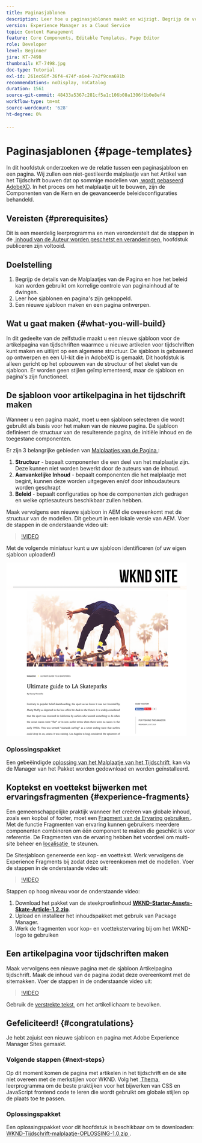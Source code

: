 ```yaml
---
title: Paginasjablonen
description: Leer hoe u paginasjablonen maakt en wijzigt. Begrijp de verhouding tussen een Malplaatje van de Pagina en een Pagina. Leer hoe u beleid van een paginasjabloon configureert voor korrelig beheer en consistentie van merken voor inhoud.  Een goed gestructureerde sjabloon voor artikel van het tijdschrift wordt gemaakt op basis van een model van Adobe XD.
version: Experience Manager as a Cloud Service
topic: Content Management
feature: Core Components, Editable Templates, Page Editor
role: Developer
level: Beginner
jira: KT-7498
thumbnail: KT-7498.jpg
doc-type: Tutorial
exl-id: 261ec68f-36f4-474f-a6e4-7a2f9cea691b
recommendations: noDisplay, noCatalog
duration: 1561
source-git-commit: 48433a5367c281cf5a1c106b08a1306f1b0e8ef4
workflow-type: tm+mt
source-wordcount: '628'
ht-degree: 0%

---
```


# Paginasjablonen {#page-templates}

In dit hoofdstuk onderzoeken we de relatie tussen een paginasjabloon en een pagina. Wij zullen een niet-gestileerde malplaatje van het Artikel van het Tijdschrift bouwen dat op sommige modellen van [&#x200B; wordt gebaseerd AdobeXD &#x200B;](https://www.adobe.com/products/xd.html). In het proces om het malplaatje uit te bouwen, zijn de Componenten van de Kern en de geavanceerde beleidsconfiguraties behandeld.

## Vereisten {#prerequisites}

Dit is een meerdelig leerprogramma en men veronderstelt dat de stappen in de [&#x200B; inhoud van de Auteur worden geschetst en veranderingen &#x200B;](./author-content-publish.md) hoofdstuk publiceren zijn voltooid.

## Doelstelling

1. Begrijp de details van de Malplaatjes van de Pagina en hoe het beleid kan worden gebruikt om korrelige controle van paginainhoud af te dwingen.
1. Leer hoe sjablonen en pagina&#39;s zijn gekoppeld.
1. Een nieuwe sjabloon maken en een pagina ontwerpen.

## Wat u gaat maken {#what-you-will-build}

In dit gedeelte van de zelfstudie maakt u een nieuwe sjabloon voor de artikelpagina van tijdschriften waarmee u nieuwe artikelen voor tijdschriften kunt maken en uitlijnt op een algemene structuur. De sjabloon is gebaseerd op ontwerpen en een UI-kit die in AdobeXD is gemaakt. Dit hoofdstuk is alleen gericht op het opbouwen van de structuur of het skelet van de sjabloon. Er worden geen stijlen geïmplementeerd, maar de sjabloon en pagina&#39;s zijn functioneel.

## De sjabloon voor artikelpagina in het tijdschrift maken

Wanneer u een pagina maakt, moet u een sjabloon selecteren die wordt gebruikt als basis voor het maken van de nieuwe pagina. De sjabloon definieert de structuur van de resulterende pagina, de initiële inhoud en de toegestane componenten.

Er zijn 3 belangrijke gebieden van [&#x200B; Malplaatjes van de Pagina &#x200B;](https://experienceleague.adobe.com/docs/experience-manager-cloud-service/sites/authoring/features/templates.html?lang=nl-NL):

1. **Structuur** - bepaalt componenten die een deel van het malplaatje zijn. Deze kunnen niet worden bewerkt door de auteurs van de inhoud.
1. **Aanvankelijke Inhoud** - bepaalt componenten die het malplaatje met begint, kunnen deze worden uitgegeven en/of door inhoudauteurs worden geschrapt
1. **Beleid** - bepaalt configuraties op hoe de componenten zich gedragen en welke optiesauteurs beschikbaar zullen hebben.

Maak vervolgens een nieuwe sjabloon in AEM die overeenkomt met de structuur van de modellen. Dit gebeurt in een lokale versie van AEM. Voer de stappen in de onderstaande video uit:

>[!VIDEO](https://video.tv.adobe.com/v/332915?quality=12&learn=on)

Met de volgende miniatuur kunt u uw sjabloon identificeren (of uw eigen sjabloon uploaden!)

![&#x200B; de malplaatjeduimnagel van de Pagina van het Artikel &#x200B;](./assets/page-templates/article-page-template-thumbnail.png)


### Oplossingspakket

Een gebeëindigde [&#x200B; oplossing van het Malplaatje van het Tijdschrift &#x200B;](assets/page-templates/WKND-Magazine-Template-SOLUTION-1.1.zip) kan via de Manager van het Pakket worden gedownload en worden geïnstalleerd.

## Koptekst en voettekst bijwerken met ervaringsfragmenten {#experience-fragments}

Een gemeenschappelijke praktijk wanneer het creëren van globale inhoud, zoals een kopbal of footer, moet een [&#x200B; Fragment van de Ervaring gebruiken &#x200B;](https://experienceleague.adobe.com/docs/experience-manager-learn/sites/experience-fragments/experience-fragments-feature-video-use.html?lang=nl-NL). Met de functie Fragmenten van ervaring kunnen gebruikers meerdere componenten combineren om één component te maken die geschikt is voor referentie. De Fragmenten van de ervaring hebben het voordeel om multi-site beheer en [&#x200B; localisatie &#x200B;](https://experienceleague.adobe.com/docs/experience-manager-core-components/using/components/experience-fragment.html?lang=nl-NL#localized-site-structure) te steunen.

De Sitesjabloon genereerde een kop- en voettekst. Werk vervolgens de Experience Fragments bij zodat deze overeenkomen met de modellen. Voer de stappen in de onderstaande video uit:

>[!VIDEO](https://video.tv.adobe.com/v/3447805?quality=12&learn=on&captions=dut)

Stappen op hoog niveau voor de onderstaande video:

1. Download het pakket van de steekproefinhoud **[WKND-Starter-Assets-Skate-Article-1.2.zip](assets/page-templates/WKND-Starter-Assets-Skate-Article-1.2.zip)**.
1. Upload en installeer het inhoudspakket met gebruik van Package Manager.
1. Werk de fragmenten voor kop- en voettekstervaring bij om het WKND-logo te gebruiken

## Een artikelpagina voor tijdschriften maken

Maak vervolgens een nieuwe pagina met de sjabloon Artikelpagina tijdschrift. Maak de inhoud van de pagina zodat deze overeenkomt met de sitemakken. Voer de stappen in de onderstaande video uit:

>[!VIDEO](https://video.tv.adobe.com/v/332917?quality=12&learn=on)

Gebruik de [&#x200B; verstrekte tekst &#x200B;](./assets/page-templates/la-skateparks-copy.txt) om het artikellichaam te bevolken.

## Gefeliciteerd! {#congratulations}

Je hebt zojuist een nieuwe sjabloon en pagina met Adobe Experience Manager Sites gemaakt.

### Volgende stappen {#next-steps}

Op dit moment komen de pagina met artikelen in het tijdschrift en de site niet overeen met de merkstijlen voor WKND. Volg het [&#x200B; Thema &#x200B;](theming.md) leerprogramma om de beste praktijken voor het bijwerken van CSS en JavaScript frontend code te leren die wordt gebruikt om globale stijlen op de plaats toe te passen.

### Oplossingspakket

Een oplossingspakket voor dit hoofdstuk is beschikbaar om te downloaden: [&#x200B; WKND-Tijdschrift-malplaatje-OPLOSSING-1.0.zip &#x200B;](assets/page-templates/WKND-Magazine-Template-SOLUTION-1.0.zip).

